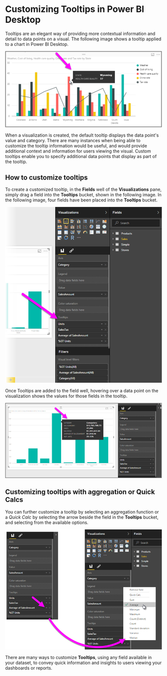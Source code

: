 ﻿<properties
   pageTitle="Customizing tooltips in Power BI Desktop"
   description="Create custom tooltips for visuals using drag-and-drop"
   services="powerbi"
   documentationCenter=""
   authors="davidiseminger"
   manager="erikre"
   backup=""
   editor=""
   tags=""
   qualityFocus="no"
   qualityDate=""/>

<tags
   ms.service="powerbi"
   ms.devlang="NA"
   ms.topic="article"
   ms.tgt_pltfrm="NA"
   ms.workload="powerbi"
   ms.date="06/06/2017"
   ms.author="davidi"/>

# Customizing Tooltips in Power BI Desktop

Tooltips are an elegant way of providing more contextual information and detail to data points on a visual. The following image shows a tooltip applied to a chart in Power BI Desktop.

![](media/powerbi-desktop-custom-tooltips/custom-tooltips_1.png)

When a visualization is created, the default tooltip displays the data point's value and category. There are many instances when being able to customize the tooltip information would be useful, and would provide additional context and information for users viewing the visual. Custom tooltips enable you to specify additional data points that display as part of the tooltip.

## How to customize tooltips
To create a customized tooltip, in the **Fields** well of the **Visualizations** pane, simply drag a field into the **Tooltips** bucket, shown in the following image. In the following image, four fields have been placed into the **Tooltips** bucket.

![](media/powerbi-desktop-custom-tooltips/custom-tooltips_2.png)

Once Tooltips are added to the field well, hovering over a data point on the visualization shows the values for those fields in the tooltip.

![](media/powerbi-desktop-custom-tooltips/custom-tooltips_3.png)

## Customizing tooltips with aggregation or Quick Calcs

You can further customize a tooltip by selecting an aggregation function or a *Quick Calc* by selecting the arrow beside the field in the **Tooltips** bucket, and selecting from the available options.

![](media/powerbi-desktop-custom-tooltips/custom-tooltips_4.png)

There are many ways to customize **Tooltips**, using any field available in your dataset, to convey quick information and insights to users viewing your dashboards or reports.
